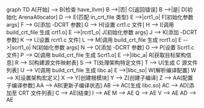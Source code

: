 graph TD
    A[开始] --> B{检查 have_llvm}
    B -->|否| C[返回错误]
    B -->|是| D[初始化 ArenaAllocator]
    D --> E{匹配 in_crt_file 类型}
    E -->|crt1_o| F[初始化参数 args]
    F --> G[添加 -DCRT 参数]
    G --> H[设置 crt1.c 文件]
    H --> I[调用 build_crt_file 生成 crt1.o]
    E -->|rcrt1_o| J[初始化参数 args]
    J --> K[添加 -DCRT 参数]
    K --> L[设置 rcrt1.c 文件]
    L --> M[调用 build_crt_file 生成 rcrt1.o]
    E -->|scrt1_o| N[初始化参数 args]
    N --> O[添加 -DCRT 参数]
    O --> P[设置 Scrt1.c 文件]
    P --> Q[调用 build_crt_file 生成 Scrt1.o]
    E -->|libc_a| R[获取目标架构信息]
    R --> S[构建源文件映射表]
    S --> T[处理架构特定文件]
    T --> U[生成 C 源文件列表]
    U --> V[调用 build_crt_file 生成 libc.a]
    E -->|libc_so| W[解析编译配置]
    W --> X[设置架构宏定义]
    X --> Y[创建根模块]
    Y --> Z[创建子编译]
    Z --> AA[配置子编译参数]
    AA --> AB[更新子编译状态]
    AB --> AC[生成 libc.so]
    AC --> AD[添加至 CRT 文件列表]
    C --> AE[结束]
    I --> AE
    M --> AE
    Q --> AE
    V --> AE
    AD --> AE
